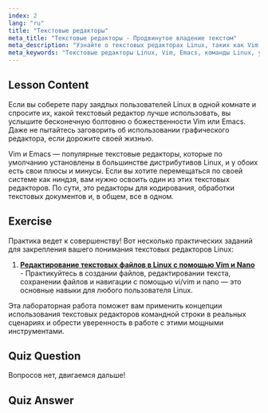 ```yaml
---
index: 2
lang: "ru"
title: "Текстовые редакторы"
meta_title: "Текстовые редакторы - Продвинутое владение текстом"
meta_description: "Узнайте о текстовых редакторах Linux, таких как Vim и Emacs. Откройте для себя их использование и важность для навигации по системе. Начните свое путешествие по текстовым редакторам Linux!"
meta_keywords: "Текстовые редакторы Linux, Vim, Emacs, команды Linux, учебник Linux, Linux для начинающих, руководство по Linux"
---
```


## Lesson Content

Если вы соберете пару заядлых пользователей Linux в одной комнате и спросите их, какой текстовый редактор лучше использовать, вы услышите бесконечную болтовню о божественности Vim или Emacs. Даже не пытайтесь заговорить об использовании графического редактора, если дорожите своей жизнью.

Vim и Emacs — популярные текстовые редакторы, которые по умолчанию установлены в большинстве дистрибутивов Linux, и у обоих есть свои плюсы и минусы. Если вы хотите перемещаться по своей системе как ниндзя, вам нужно освоить один из этих текстовых редакторов. По сути, это редакторы для кодирования, обработки текстовых документов и, в общем, все в одном.

## Exercise

Практика ведет к совершенству! Вот несколько практических заданий для закрепления вашего понимания текстовых редакторов Linux:

1. **[Редактирование текстовых файлов в Linux с помощью Vim и Nano](https://labex.io/ru/labs/comptia-edit-text-files-in-linux-with-vim-and-nano-591076)** - Практикуйтесь в создании файлов, редактировании текста, сохранении файлов и навигации с помощью vi/vim и nano — это основные навыки для любого пользователя Linux.

Эта лабораторная работа поможет вам применить концепции использования текстовых редакторов командной строки в реальных сценариях и обрести уверенность в работе с этими мощными инструментами.

## Quiz Question

Вопросов нет, двигаемся дальше!

## Quiz Answer
